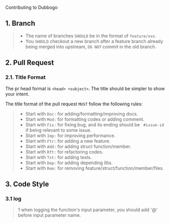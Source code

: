 Contributing to Dubbogo

## 1. Branch

  >- The name of branches `SHOULD` be in the format of `feature/xxx`.
  >- You `SHOULD` checkout a new branch after a feature branch already being merged into upstream, `DO NOT` commit in the old branch.

## 2. Pull Request

### 2.1. Title Format

The pr head format is `<head> <subject>`. The title should be simpler to show your intent.

The title format of the pull request `MUST` follow the following rules:

  >- Start with `Doc:` for adding/formatting/improving docs.
  >- Start with `Mod:` for formatting codes or adding comment.
  >- Start with `Fix:` for fixing bug, and its ending should be ` #issue-id` if being relevant to some issue.
  >- Start with `Imp:` for improving performance.
  >- Start with `Ftr:` for adding a new feature.
  >- Start with `Add:` for adding struct function/member.
  >- Start with `Rft:` for refactoring codes.
  >- Start with `Tst:` for adding tests.
  >- Start with `Dep:` for adding depending libs.
  >- Start with `Rem:` for removing feature/struct/function/member/files.

## 3. Code Style

### 3.1 log

> 1 when logging the function's input parameter, you should add '@' before input parameter name.
